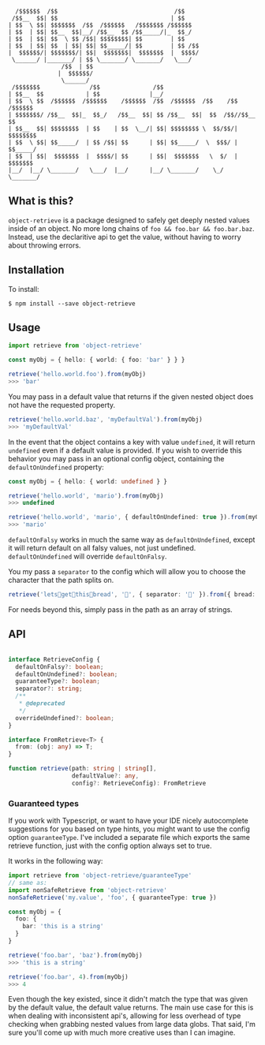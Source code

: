 ```
  /$$$$$$  /$$                                 /$$                        
 /$$__  $$| $$                                | $$                        
| $$  \ $$| $$$$$$$  /$$  /$$$$$$   /$$$$$$$ /$$$$$$                      
| $$  | $$| $$__  $$|__/ /$$__  $$ /$$_____/|_  $$_/                      
| $$  | $$| $$  \ $$ /$$| $$$$$$$$| $$        | $$                        
| $$  | $$| $$  | $$| $$| $$_____/| $$        | $$ /$$                    
|  $$$$$$/| $$$$$$$/| $$|  $$$$$$$|  $$$$$$$  |  $$$$/                    
 \______/ |_______/ | $$ \_______/ \_______/   \___/                      
               /$$  | $$                                                  
              |  $$$$$$/                                                  
               \______/                                                   
 /$$$$$$$              /$$               /$$                              
| $$__  $$            | $$              |__/                              
| $$  \ $$  /$$$$$$  /$$$$$$    /$$$$$$  /$$  /$$$$$$  /$$    /$$ /$$$$$$ 
| $$$$$$$/ /$$__  $$|_  $$_/   /$$__  $$| $$ /$$__  $$|  $$  /$$//$$__  $$
| $$__  $$| $$$$$$$$  | $$    | $$  \__/| $$| $$$$$$$$ \  $$/$$/| $$$$$$$$
| $$  \ $$| $$_____/  | $$ /$$| $$      | $$| $$_____/  \  $$$/ | $$_____/
| $$  | $$|  $$$$$$$  |  $$$$/| $$      | $$|  $$$$$$$   \  $/  |  $$$$$$$
|__/  |__/ \_______/   \___/  |__/      |__/ \_______/    \_/    \_______/
```

## What is this?
`object-retrieve` is a package designed to safely get deeply nested values inside of an object.
No more long chains of `foo && foo.bar && foo.bar.baz`.
Instead, use the declaritive api to get the value, without having to worry about throwing
errors.

## Installation
To install:
```
$ npm install --save object-retrieve
```

## Usage

```typescript
import retrieve from 'object-retrieve'

const myObj = { hello: { world: { foo: 'bar' } } }

retrieve('hello.world.foo').from(myObj)
>>> 'bar'
```

You may pass in a default value that returns if the given nested object does not have the
requested property.
```typescript
retrieve('hello.world.baz', 'myDefaultVal').from(myObj)
>>> 'myDefaultVal'
```

In the event that the object contains a key with value `undefined`, it will return `undefined`
even if a default value is provided. If you wish to override this behavior you may pass in
an optional config object, containing the `defaultOnUndefined` property:
```typescript
const myObj = { hello: { world: undefined } }

retrieve('hello.world', 'mario').from(myObj)
>>> undefined

retrieve('hello.world', 'mario', { defaultOnUndefined: true }).from(myObj)
>>> 'mario'
```

`defaultOnFalsy` works in much the same way as `defaultOnUndefined`, except it will return default
on all falsy values, not just undefined. `defaultOnUndefined` will override `defaultOnFalsy`.

You my pass a `separator` to the config which will allow you to choose the character that the path
splits on.

```typescript
retrieve('lets👏get👏this👏bread', '🥖', { separator: '👏' }).from({ bread: '🍞'})
```

For needs beyond this, simply pass in the path as an array of strings.

## API
``` typescript

interface RetrieveConfig {
  defaultOnFalsy?: boolean;
  defaultOnUndefined?: boolean;
  guaranteeType?: boolean;
  separator?: string;
  /**
   * @deprecated
   */
  overrideUndefined?: boolean;
}

interface FromRetrieve<T> {
  from: (obj: any) => T;
}

function retrieve(path: string | string[],
                  defaultValue?: any, 
                  config?: RetrieveConfig): FromRetrieve
```

### Guaranteed types
If you work with Typescript, or want to have your IDE nicely autocomplete suggestions for you based
on type hints, you might want to use the config option `guaranteeType`. I've included a
separate file which exports the same retrieve function, just with the config option always set to
true. 

It works in the following way:
```typescript
import retrieve from 'object-retrieve/guaranteeType'
// same as:
import nonSafeRetrieve from 'object-retrieve'
nonSafeRetrieve('my.value', 'foo', { guaranteeType: true })

const myObj = {
  foo: {
    bar: 'this is a string'
  }
}

retrieve('foo.bar', 'baz').from(myObj)
>>> 'this is a string'

retrieve('foo.bar', 4).from(myObj)
>>> 4
```

Even though the key existed, since it didn't match the type that was given by the default value, the
default value returns. The main use case for this is when dealing with inconsistent api's, allowing
for less overhead of type checking when grabbing nested values from large data globs. That said, I'm
sure you'll come up with much more creative uses than I can imagine.
